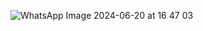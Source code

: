 ![WhatsApp Image 2024-06-20 at 16 47 03](https://github.com/ProjectKel4/ProjectKel4.github.io/assets/173350323/ad72b797-2fee-427d-a256-3b1bbae32a84)
